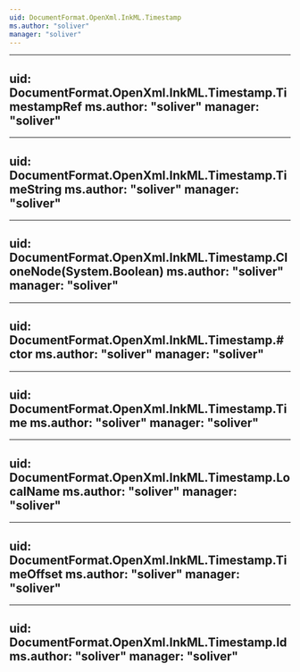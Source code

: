 ```yaml
---
uid: DocumentFormat.OpenXml.InkML.Timestamp
ms.author: "soliver"
manager: "soliver"
---
```


---
uid: DocumentFormat.OpenXml.InkML.Timestamp.TimestampRef
ms.author: "soliver"
manager: "soliver"
---

---
uid: DocumentFormat.OpenXml.InkML.Timestamp.TimeString
ms.author: "soliver"
manager: "soliver"
---

---
uid: DocumentFormat.OpenXml.InkML.Timestamp.CloneNode(System.Boolean)
ms.author: "soliver"
manager: "soliver"
---

---
uid: DocumentFormat.OpenXml.InkML.Timestamp.#ctor
ms.author: "soliver"
manager: "soliver"
---

---
uid: DocumentFormat.OpenXml.InkML.Timestamp.Time
ms.author: "soliver"
manager: "soliver"
---

---
uid: DocumentFormat.OpenXml.InkML.Timestamp.LocalName
ms.author: "soliver"
manager: "soliver"
---

---
uid: DocumentFormat.OpenXml.InkML.Timestamp.TimeOffset
ms.author: "soliver"
manager: "soliver"
---

---
uid: DocumentFormat.OpenXml.InkML.Timestamp.Id
ms.author: "soliver"
manager: "soliver"
---
